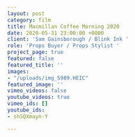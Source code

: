 ```yaml
---
layout: post
category: film
title: Macmillan Coffee Morning 2020
date: 2020-05-31 23:00:00 +0000
client: 'Sam Gainsborough / Blink Ink '
role: 'Props Buyer / Props Stylist '
project_page: true
featured: false
featured_title: ''
images:
- "/uploads/img_5989.HEIC"
featured_image: ''
vimeo_videos: false
youtube_videos: true
vimeo_ids: []
youtube_ids:
- shSQXmayn-Y

---
```

